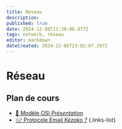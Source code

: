 ```yaml
---
title: Réseau
description: 
published: true
date: 2024-12-08T11:39:06.877Z
tags: network, réseau
editor: markdown
dateCreated: 2024-12-06T23:02:07.297Z
---
```


# Réseau
## Plan de cours
- [🧪 Modèle OSI *Présentation*](/network/osi)
- [🖅 Protocole Email *Kézako ?*](/network/email)
{.links-list}